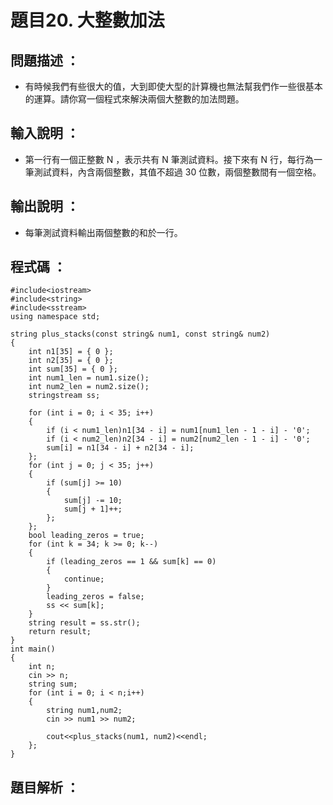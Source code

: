 # 題目20. 大整數加法

## 問題描述 ：

* 有時候我們有些很大的值，大到即使大型的計算機也無法幫我們作一些很基本的運算。請你寫一個程式來解決兩個大整數的加法問題。
## 輸入說明 ：

* 第一行有一個正整數 N ，表示共有 N 筆測試資料。接下來有 N 行，每行為一筆測試資料，內含兩個整數，其值不超過 30 位數，兩個整數間有一個空格。
## 輸出說明 ：

* 每筆測試資料輸出兩個整數的和於一行。

## 程式碼 ：


    #include<iostream>    
    #include<string>    
    #include<sstream>    
    using namespace std;    
    
    string plus_stacks(const string& num1, const string& num2) 
    {   
        int n1[35] = { 0 };    
        int n2[35] = { 0 };    
        int sum[35] = { 0 };
        int num1_len = num1.size();    
        int num2_len = num2.size();    
        stringstream ss;    
    
        for (int i = 0; i < 35; i++) 
        {    
            if (i < num1_len)n1[34 - i] = num1[num1_len - 1 - i] - '0';
            if (i < num2_len)n2[34 - i] = num2[num2_len - 1 - i] - '0';
            sum[i] = n1[34 - i] + n2[34 - i];    
        };   
        for (int j = 0; j < 35; j++) 
        {    
            if (sum[j] >= 10) 
            {    
                sum[j] -= 10;      
                sum[j + 1]++;      
            };    
        };    
        bool leading_zeros = true;
        for (int k = 34; k >= 0; k--) 
        {
            if (leading_zeros == 1 && sum[k] == 0) 
            {    
                continue; 
            }    
            leading_zeros = false;
            ss << sum[k]; 
        }  
        string result = ss.str();   
        return result;    
    }      
    int main()    
    {    
        int n;    
        cin >> n;    
        string sum;    
        for (int i = 0; i < n;i++)  
        {    
            string num1,num2;    
            cin >> num1 >> num2;    
           
            cout<<plus_stacks(num1, num2)<<endl;   
        };    
    }  


## 題目解析 ：
